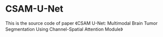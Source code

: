 # CSAM-U-Net
This is the source code of paper 《CSAM U-Net: Multimodal Brain Tumor Segmentation Using Channel-Spatial Attention Module》
